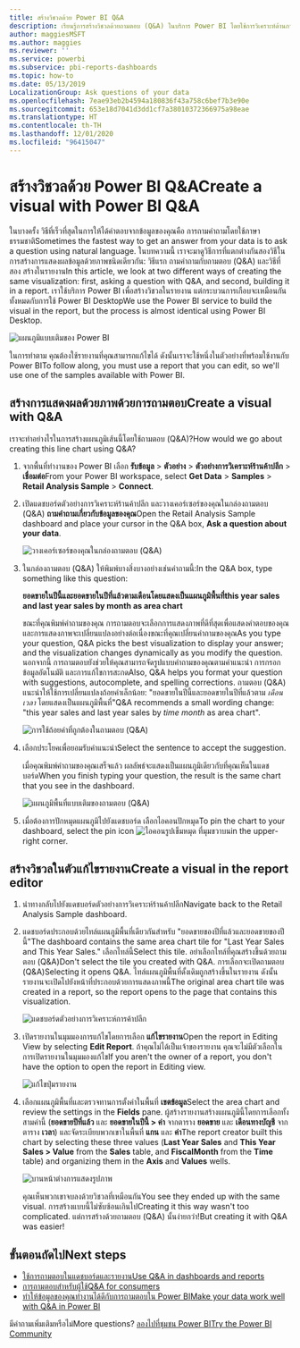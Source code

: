 ```yaml
---
title: สร้างวิชวลด้วย Power BI Q&A
description: เรียนรู้การสร้างวิชวลด้วยถามตอบ (Q&A) ในบริการ Power BI โดยใช้การวิเคราะห์ด้านการขายปลีกเป็นตัวอย่าง
author: maggiesMSFT
ms.author: maggies
ms.reviewer: ''
ms.service: powerbi
ms.subservice: pbi-reports-dashboards
ms.topic: how-to
ms.date: 05/13/2019
LocalizationGroup: Ask questions of your data
ms.openlocfilehash: 7eae93eb2b4594a180836f43a758c6bef7b3e90e
ms.sourcegitcommit: 653e18d7041d3dd1cf7a38010372366975a98eae
ms.translationtype: HT
ms.contentlocale: th-TH
ms.lasthandoff: 12/01/2020
ms.locfileid: "96415047"
---
```

# <a name="create-a-visual-with-power-bi-qa"></a><span data-ttu-id="91b75-103">สร้างวิชวลด้วย Power BI Q&A</span><span class="sxs-lookup"><span data-stu-id="91b75-103">Create a visual with Power BI Q&A</span></span>

<span data-ttu-id="91b75-104">ในบางครั้ง วิธีที่เร็วที่สุดในการให้ได้คำตอบจากข้อมูลของคุณคือ การถามคำถามโดยใช้ภาษาธรรมชาติ</span><span class="sxs-lookup"><span data-stu-id="91b75-104">Sometimes the fastest way to get an answer from your data is to ask a question using natural language.</span></span>  <span data-ttu-id="91b75-105">ในบทความนี้ เราจะมาดูวิธีการที่แตกต่างกันสองวิธีในการสร้างการแสดงผลข้อมูลด้วยภาพชนิดเดียวกัน: วิธีแรก ถามคำถามกับถามตอบ (Q&A) และวิธีที่สอง สร้างในรายงาน</span><span class="sxs-lookup"><span data-stu-id="91b75-105">In this article, we look at two different ways of creating the same visualization: first, asking a question with Q&A, and second, building it in a report.</span></span> <span data-ttu-id="91b75-106">เราใช้บริการ Power BI เพื่อสร้างวิชวลในรายงาน แต่กระบวนการเกือบจะเหมือนกันทั้งหมดกับการใช้ Power BI Desktop</span><span class="sxs-lookup"><span data-stu-id="91b75-106">We use the Power BI service to build the visual in the report, but the process is almost identical using Power BI Desktop.</span></span>

![แผนภูมิแบบเติมของ Power BI](media/power-bi-visualization-introduction-to-q-and-a/power-bi-qna-create-visual.png)

<span data-ttu-id="91b75-108">ในการทำตาม คุณต้องใช้รายงานที่คุณสามารถแก้ไขได้ ดังนั้นเราจะใช้หนึ่งในตัวอย่างที่พร้อมใช้งานกับ Power BI</span><span class="sxs-lookup"><span data-stu-id="91b75-108">To follow along, you must use a report that you can edit, so we'll use one of the samples available with Power BI.</span></span>

## <a name="create-a-visual-with-qa"></a><span data-ttu-id="91b75-109">สร้างการแสดงผลด้วยภาพด้วยการถามตอบ</span><span class="sxs-lookup"><span data-stu-id="91b75-109">Create a visual with Q&A</span></span>

<span data-ttu-id="91b75-110">เราจะทำอย่างไรในการสร้างแผนภูมิเส้นนี้โดยใช้ถามตอบ (Q&A)?</span><span class="sxs-lookup"><span data-stu-id="91b75-110">How would we go about creating this line chart using Q&A?</span></span>

1. <span data-ttu-id="91b75-111">จากพื้นที่ทำงานของ Power BI เลือก **รับข้อมูล** \> **ตัวอย่าง** \> **ตัวอย่างการวิเคราะห์ร้านค้าปลีก**  >  **เชื่อมต่อ**</span><span class="sxs-lookup"><span data-stu-id="91b75-111">From your Power BI workspace, select **Get Data** \> **Samples** \> **Retail Analysis Sample** > **Connect**.</span></span>

1. <span data-ttu-id="91b75-112">เปิดแดชบอร์ดตัวอย่างการวิเคราะห์ร้านค้าปลีก และวางเคอร์เซอร์ของคุณในกล่องถามตอบ (Q&A) **ถามคำถามเกี่ยวกับข้อมูลของคุณ**</span><span class="sxs-lookup"><span data-stu-id="91b75-112">Open the Retail Analysis Sample dashboard and place your cursor in the Q&A box, **Ask a question about your data**.</span></span>

    ![วางเคอร์เซอร์ของคุณในกล่องถามตอบ (Q&A)](media/power-bi-visualization-introduction-to-q-and-a/power-bi-qna-cursor-in-qna-box.png)

2. <span data-ttu-id="91b75-114">ในกล่องถามตอบ (Q&A) ให้พิมพ์บางสิ่งบางอย่างเช่นคำถามนี้:</span><span class="sxs-lookup"><span data-stu-id="91b75-114">In the Q&A box, type something like this question:</span></span>
   
    <span data-ttu-id="91b75-115">**ยอดขายในปีนี้และยอดขายในปีที่แล้วตามเดือนโดยแสดงเป็นแผนภูมิพื้นที่**</span><span class="sxs-lookup"><span data-stu-id="91b75-115">**this year sales and last year sales by month as area chart**</span></span>
   
    <span data-ttu-id="91b75-116">ขณะที่คุณพิมพ์คำถามของคุณ การถามตอบจะเลือกการแสดงภาพที่ดีที่สุดเพื่อแสดงคำตอบของคุณ และการแสดงภาพจะเปลี่ยนแปลงอย่างต่อเนื่องขณะที่คุณเปลี่ยนคำถามของคุณ</span><span class="sxs-lookup"><span data-stu-id="91b75-116">As you type your question, Q&A picks the best visualization to display your answer; and the visualization changes dynamically as you modify the question.</span></span> <span data-ttu-id="91b75-117">นอกจากนี้ การถามตอบยังช่วยให้คุณสามารถจัดรูปแบบคำถามของคุณตามคำแนะนำ การกรอกข้อมูลอัตโนมัติ และการแก้ไขการสะกด</span><span class="sxs-lookup"><span data-stu-id="91b75-117">Also, Q&A helps you format your question with suggestions, autocomplete, and spelling corrections.</span></span> <span data-ttu-id="91b75-118">ถามตอบ (Q&A) แนะนำให้ใช้การเปลี่ยนแปลงถ้อยคำเล็กน้อย: "ยอดขายในปีนี้และยอดขายในปีที่แล้วตาม *เดือนเวลา* โดยแสดงเป็นแผนภูมิพื้นที่"</span><span class="sxs-lookup"><span data-stu-id="91b75-118">Q&A recommends a small wording change: "this year sales and last year sales by *time month* as area chart".</span></span>  

    ![การใช้ถ้อยคำที่ถูกต้องในถามตอบ (Q&A)](media/power-bi-visualization-introduction-to-q-and-a/power-bi-qna-corrected-create-filled-chart.png)

4. <span data-ttu-id="91b75-120">เลือกประโยคเพื่อยอมรับคำแนะนำ</span><span class="sxs-lookup"><span data-stu-id="91b75-120">Select the sentence to accept the suggestion.</span></span> 
   
   <span data-ttu-id="91b75-121">เมื่อคุณพิมพ์คำถามของคุณเสร็จแล้ว ผลลัพธ์จะแสดงเป็นแผนภูมิเดียวกับที่คุณเห็นในแดชบอร์ด</span><span class="sxs-lookup"><span data-stu-id="91b75-121">When you finish typing your question, the result is the same chart that you see in the dashboard.</span></span>
   
   ![แผนภูมิพื้นที่แบบเติมของถามตอบ (Q&A)](media/power-bi-visualization-introduction-to-q-and-a/power-bi-qna-create-filled-chart.png)

4. <span data-ttu-id="91b75-123">เมื่อต้องการปักหมุดแผนภูมิไปยังแดชบอร์ด เลือกไอคอนปักหมุด</span><span class="sxs-lookup"><span data-stu-id="91b75-123">To pin the chart to your dashboard, select the pin icon</span></span> ![ไอคอนรูปเข็มหมุด](media/power-bi-visualization-introduction-to-q-and-a/pinnooutline.png) <span data-ttu-id="91b75-125">ที่มุมขวาบน</span><span class="sxs-lookup"><span data-stu-id="91b75-125">in the upper-right corner.</span></span>

## <a name="create-a-visual-in-the-report-editor"></a><span data-ttu-id="91b75-126">สร้างวิชวลในตัวแก้ไขรายงาน</span><span class="sxs-lookup"><span data-stu-id="91b75-126">Create a visual in the report editor</span></span>

1. <span data-ttu-id="91b75-127">นำทางกลับไปยังแดชบอร์ดตัวอย่างการวิเคราะห์ร้านค้าปลีก</span><span class="sxs-lookup"><span data-stu-id="91b75-127">Navigate back to the Retail Analysis Sample dashboard.</span></span>
   
2. <span data-ttu-id="91b75-128">แดชบอร์ดประกอบด้วยไทล์แผนภูมิพื้นที่เดียวกันสำหรับ "ยอดขายของปีที่แล้วและยอดขายของปีนี้"</span><span class="sxs-lookup"><span data-stu-id="91b75-128">The dashboard contains the same area chart tile for "Last Year Sales and This Year Sales."</span></span>  <span data-ttu-id="91b75-129">เลือกไทล์นี้</span><span class="sxs-lookup"><span data-stu-id="91b75-129">Select this tile.</span></span> <span data-ttu-id="91b75-130">อย่าเลือกไทล์ที่คุณสร้างขึ้นด้วยถามตอบ (Q&A)</span><span class="sxs-lookup"><span data-stu-id="91b75-130">Don't select the tile you created with Q&A.</span></span> <span data-ttu-id="91b75-131">การเลือกจะเปิดถามตอบ (Q&A)</span><span class="sxs-lookup"><span data-stu-id="91b75-131">Selecting it opens Q&A.</span></span> <span data-ttu-id="91b75-132">ไทล์แผนภูมิพื้นที่ดั้งเดิมถูกสร้างขึ้นในรายงาน ดังนั้นรายงานจะเปิดไปยังหน้าที่ประกอบด้วยการแสดงภาพนี้</span><span class="sxs-lookup"><span data-stu-id="91b75-132">The original area chart tile was created in a report, so the report opens to the page that contains this visualization.</span></span>

    ![แดชบอร์ดตัวอย่างการวิเคราะห์การค้าปลีก](media/power-bi-visualization-introduction-to-q-and-a/power-bi-dashboard.png)

1. <span data-ttu-id="91b75-134">เปิดรายงานในมุมมองการแก้ไขโดยการเลือก **แก้ไขรายงาน**</span><span class="sxs-lookup"><span data-stu-id="91b75-134">Open the report in Editing View by selecting **Edit Report**.</span></span>  <span data-ttu-id="91b75-135">ถ้าคุณไม่ได้เป็นเจ้าของรายงาน คุณจะไม่มีตัวเลือกในการเปิดรายงานในมุมมองแก้ไข</span><span class="sxs-lookup"><span data-stu-id="91b75-135">If you aren't the owner of a report, you don't have the option to open the report in Editing view.</span></span>
   
    ![แก้ไขปุ่มรายงาน](media/power-bi-visualization-introduction-to-q-and-a/power-bi-edit-report.png)
4. <span data-ttu-id="91b75-137">เลือกแผนภูมิพื้นที่และตรวจทานการตั้งค่าในพื้นที่ **เขตข้อมูล**</span><span class="sxs-lookup"><span data-stu-id="91b75-137">Select the area chart and review the settings in the **Fields** pane.</span></span>  <span data-ttu-id="91b75-138">ผู้สร้างรายงานสร้างแผนภูมินี้โดยการเลือกทั้งสามค่านี้ (**ยอดขายปีที่แล้ว** และ **ยอดขายในปีนี้ > ค่า** จากตาราง **ยอดขาย** และ **เดือนทางบัญชี** จากตาราง **เวลา**) และจัดระเบียบพวกเขาในพื้นที่ **แกน** และ **ค่า**</span><span class="sxs-lookup"><span data-stu-id="91b75-138">The report creator built this chart by selecting these three values (**Last Year Sales** and **This Year Sales > Value** from the **Sales** table, and **FiscalMonth** from the **Time** table) and organizing them in the **Axis** and **Values** wells.</span></span>
   
    ![บานหน้าต่างการแสดงรูปภาพ](media/power-bi-visualization-introduction-to-q-and-a/gnatutorial_3-new.png)

    <span data-ttu-id="91b75-140">คุณเห็นพวกเขาจบลงด้วยวิชวลที่เหมือนกัน</span><span class="sxs-lookup"><span data-stu-id="91b75-140">You see they ended up with the same visual.</span></span> <span data-ttu-id="91b75-141">การสร้างแบบนี้ไม่ซับซ้อนเกินไป</span><span class="sxs-lookup"><span data-stu-id="91b75-141">Creating it this way wasn't too complicated.</span></span> <span data-ttu-id="91b75-142">แต่การสร้างด้วยถามตอบ (Q&A) นั้นง่ายกว่า!</span><span class="sxs-lookup"><span data-stu-id="91b75-142">But creating it with Q&A was easier!</span></span>

## <a name="next-steps"></a><span data-ttu-id="91b75-143">ขั้นตอนถัดไป</span><span class="sxs-lookup"><span data-stu-id="91b75-143">Next steps</span></span>

- [<span data-ttu-id="91b75-144">ใช้การถามตอบในแดชบอร์ดและรายงาน</span><span class="sxs-lookup"><span data-stu-id="91b75-144">Use Q&A in dashboards and reports</span></span>](power-bi-tutorial-q-and-a.md)  
- [<span data-ttu-id="91b75-145">การถามตอบสำหรับผู้ใช้</span><span class="sxs-lookup"><span data-stu-id="91b75-145">Q&A for consumers</span></span>](../consumer/end-user-q-and-a.md)
- [<span data-ttu-id="91b75-146">ทำให้ข้อมูลของคุณทำงานได้ดีกับการถามตอบใน Power BI</span><span class="sxs-lookup"><span data-stu-id="91b75-146">Make your data work well with Q&A in Power BI</span></span>](service-prepare-data-for-q-and-a.md)

<span data-ttu-id="91b75-147">มีคำถามเพิ่มเติมหรือไม่</span><span class="sxs-lookup"><span data-stu-id="91b75-147">More questions?</span></span> [<span data-ttu-id="91b75-148">ลองไปที่ชุมชน Power BI</span><span class="sxs-lookup"><span data-stu-id="91b75-148">Try the Power BI Community</span></span>](https://community.powerbi.com/)
